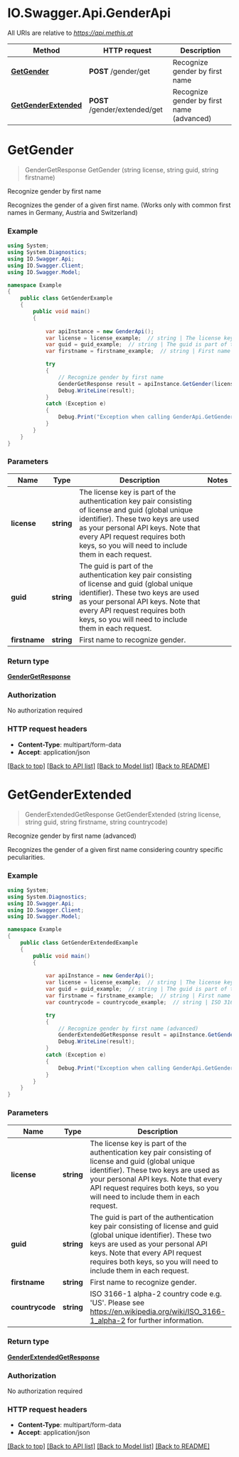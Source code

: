 # IO.Swagger.Api.GenderApi

All URIs are relative to *https://api.methis.at*

Method | HTTP request | Description
------------- | ------------- | -------------
[**GetGender**](GenderApi.md#getgender) | **POST** /gender/get | Recognize gender by first name
[**GetGenderExtended**](GenderApi.md#getgenderextended) | **POST** /gender/extended/get | Recognize gender by first name (advanced)


<a name="getgender"></a>
# **GetGender**
> GenderGetResponse GetGender (string license, string guid, string firstname)

Recognize gender by first name

Recognizes the gender of a given first name. (Works only with common first names in Germany, Austria and Switzerland) 

### Example
```csharp
using System;
using System.Diagnostics;
using IO.Swagger.Api;
using IO.Swagger.Client;
using IO.Swagger.Model;

namespace Example
{
    public class GetGenderExample
    {
        public void main()
        {
            
            var apiInstance = new GenderApi();
            var license = license_example;  // string | The license key is part of the authentication key pair consisting of license and guid (global unique identifier). These two keys are used as your personal API keys. Note that every API request requires both keys, so you will need to include them in each request. 
            var guid = guid_example;  // string | The guid is part of the authentication key pair consisting of license and guid (global unique identifier). These two keys are used as your personal API keys. Note that every API request requires both keys, so you will need to include them in each request. 
            var firstname = firstname_example;  // string | First name to recognize gender.

            try
            {
                // Recognize gender by first name
                GenderGetResponse result = apiInstance.GetGender(license, guid, firstname);
                Debug.WriteLine(result);
            }
            catch (Exception e)
            {
                Debug.Print("Exception when calling GenderApi.GetGender: " + e.Message );
            }
        }
    }
}
```

### Parameters

Name | Type | Description  | Notes
------------- | ------------- | ------------- | -------------
 **license** | **string**| The license key is part of the authentication key pair consisting of license and guid (global unique identifier). These two keys are used as your personal API keys. Note that every API request requires both keys, so you will need to include them in each request.  | 
 **guid** | **string**| The guid is part of the authentication key pair consisting of license and guid (global unique identifier). These two keys are used as your personal API keys. Note that every API request requires both keys, so you will need to include them in each request.  | 
 **firstname** | **string**| First name to recognize gender. | 

### Return type

[**GenderGetResponse**](GenderGetResponse.md)

### Authorization

No authorization required

### HTTP request headers

 - **Content-Type**: multipart/form-data
 - **Accept**: application/json

[[Back to top]](#) [[Back to API list]](../README.md#documentation-for-api-endpoints) [[Back to Model list]](../README.md#documentation-for-models) [[Back to README]](../README.md)

<a name="getgenderextended"></a>
# **GetGenderExtended**
> GenderExtendedGetResponse GetGenderExtended (string license, string guid, string firstname, string countrycode)

Recognize gender by first name (advanced)

Recognizes the gender of a given first name considering country specific peculiarities.

### Example
```csharp
using System;
using System.Diagnostics;
using IO.Swagger.Api;
using IO.Swagger.Client;
using IO.Swagger.Model;

namespace Example
{
    public class GetGenderExtendedExample
    {
        public void main()
        {
            
            var apiInstance = new GenderApi();
            var license = license_example;  // string | The license key is part of the authentication key pair consisting of license and guid (global unique identifier). These two keys are used as your personal API keys. Note that every API request requires both keys, so you will need to include them in each request. 
            var guid = guid_example;  // string | The guid is part of the authentication key pair consisting of license and guid (global unique identifier). These two keys are used as your personal API keys. Note that every API request requires both keys, so you will need to include them in each request. 
            var firstname = firstname_example;  // string | First name to recognize gender.
            var countrycode = countrycode_example;  // string | ISO 3166-1 alpha-2 country code e.g. 'US'. Please see https://en.wikipedia.org/wiki/ISO_3166-1_alpha-2 for further information.

            try
            {
                // Recognize gender by first name (advanced)
                GenderExtendedGetResponse result = apiInstance.GetGenderExtended(license, guid, firstname, countrycode);
                Debug.WriteLine(result);
            }
            catch (Exception e)
            {
                Debug.Print("Exception when calling GenderApi.GetGenderExtended: " + e.Message );
            }
        }
    }
}
```

### Parameters

Name | Type | Description  | Notes
------------- | ------------- | ------------- | -------------
 **license** | **string**| The license key is part of the authentication key pair consisting of license and guid (global unique identifier). These two keys are used as your personal API keys. Note that every API request requires both keys, so you will need to include them in each request.  | 
 **guid** | **string**| The guid is part of the authentication key pair consisting of license and guid (global unique identifier). These two keys are used as your personal API keys. Note that every API request requires both keys, so you will need to include them in each request.  | 
 **firstname** | **string**| First name to recognize gender. | 
 **countrycode** | **string**| ISO 3166-1 alpha-2 country code e.g. &#39;US&#39;. Please see https://en.wikipedia.org/wiki/ISO_3166-1_alpha-2 for further information. | 

### Return type

[**GenderExtendedGetResponse**](GenderExtendedGetResponse.md)

### Authorization

No authorization required

### HTTP request headers

 - **Content-Type**: multipart/form-data
 - **Accept**: application/json

[[Back to top]](#) [[Back to API list]](../README.md#documentation-for-api-endpoints) [[Back to Model list]](../README.md#documentation-for-models) [[Back to README]](../README.md)

